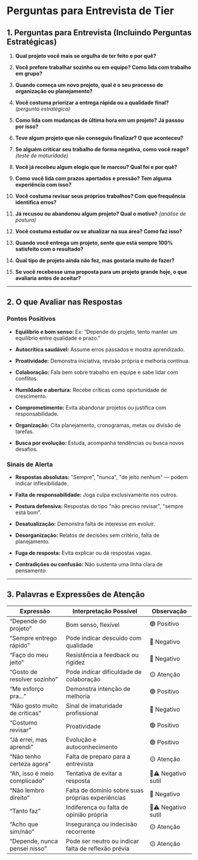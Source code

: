 #  Perguntas para Entrevista de Tier

##  1. Perguntas para Entrevista (Incluindo Perguntas Estratégicas)

1.  **Qual projeto você mais se orgulha de ter feito e por quê?**

2.  **Você prefere trabalhar sozinho ou em equipe? Como lida com trabalho em grupo?**

3.  **Quando começa um novo projeto, qual é o seu processo de organização ou planejamento?**

4.  **Você costuma priorizar a entrega rápida ou a qualidade final?**  *(pergunta estratégica)*

5.  **Como lida com mudanças de última hora em um projeto? Já passou por isso?**

6.  **Teve algum projeto que não conseguiu finalizar? O que aconteceu?**

7.  **Se alguém criticar seu trabalho de forma negativa, como você reage?**  *(teste de maturidade)*

8.  **Você já recebeu algum elogio que te marcou? Qual foi e por quê?**

9.  **Como você lida com prazos apertados e pressão? Tem alguma experiência com isso?**

10.  **Você costuma revisar seus próprios trabalhos? Com que frequência identifica erros?**

11.  **Já recusou ou abandonou algum projeto? Qual o motivo?**  *(análise de postura)*

12.  **Você costuma estudar ou se atualizar na sua área? Como faz isso?**

13.  **Quando você entrega um projeto, sente que está sempre 100% satisfeito com o resultado?**

14.  **Qual tipo de projeto ainda não fez, mas gostaria muito de fazer?**

15.  **Se você recebesse uma proposta para um projeto grande hoje, o que avaliaria antes de aceitar?**

  

---

  

##  2. O que Avaliar nas Respostas

  

###  Pontos Positivos

-  **Equilíbrio e bom senso:** Ex: “Depende do projeto, tento manter um equilíbrio entre qualidade e prazo.”

-  **Autocrítica saudável:** Assume erros passados e mostra aprendizado.

-  **Proatividade:** Demonstra iniciativa, revisão própria e melhoria contínua.

-  **Colaboração:** Fala bem sobre trabalho em equipe e sabe lidar com conflitos.

-  **Humildade e abertura:** Recebe críticas como oportunidade de crescimento.

-  **Comprometimento:** Evita abandonar projetos ou justifica com responsabilidade.

-  **Organização:** Cita planejamento, cronogramas, metas ou divisão de tarefas.

-  **Busca por evolução:** Estuda, acompanha tendências ou busca novos desafios.

  

###  Sinais de Alerta

-  **Respostas absolutas:** "Sempre", "nunca", "de jeito nenhum" — podem indicar inflexibilidade.

-  **Falta de responsabilidade:** Joga culpa exclusivamente nos outros.

-  **Postura defensiva:** Respostas do tipo "não preciso revisar", "sempre está bom".

-  **Desatualização:** Demonstra falta de interesse em evoluir.

-  **Desorganização:** Relatos de decisões sem critério, falta de planejamento.

-  **Fuga de resposta:** Evita explicar ou dá respostas vagas.

-  **Contradições ou confusão:** Não sustenta uma linha clara de pensamento.

---


##  3. Palavras e Expressões de Atenção


| Expressão | Interpretação Possível | Observação |
|----------------------------------|------------------------------------------------------|------------------|
| “Depende do projeto” | Bom senso, flexível | 🟢 Positivo |
| “Sempre entrego rápido” | Pode indicar descuido com qualidade | 🔴 Negativo |
| “Faço do meu jeito” | Resistência a feedback ou rigidez | 🔴 Negativo |
| “Gosto de resolver sozinho” | Pode indicar dificuldade de colaboração | 🟡 Atenção |
| “Me esforço pra...” | Demonstra intenção de melhoria | 🟢 Positivo |
| “Não gosto muito de críticas” | Sinal de imaturidade profissional | 🔴 Negativo |
| “Costumo revisar” | Proatividade | 🟢 Positivo |
| “Já errei, mas aprendi” | Evolução e autoconhecimento | 🟢 Positivo |
| “Não tenho certeza agora” | Falta de preparo para a entrevista | 🟡 Atenção |
| “Ah, isso é meio complicado” | Tentativa de evitar a resposta | 🔴⚠️ Negativo sutil |
| “Não lembro direito” | Falta de domínio sobre suas próprias experiências | 🔴 Negativo |
| “Tanto faz” | Indiferença ou falta de opinião própria | 🔴⚠️ Negativo sutil |
| “Acho que sim/não” | Insegurança ou indecisão recorrente | 🟡 Atenção |
| “Depende, nunca pensei nisso” | Pode ser neutro ou indicar falta de reflexão prévia | 🟡 Atenção |

